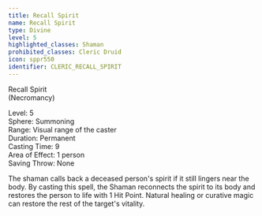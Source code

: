 ```yaml
---
title: Recall Spirit
name: Recall Spirit
type: Divine
level: 5
highlighted_classes: Shaman
prohibited_classes: Cleric Druid
icon: sppr550
identifier: CLERIC_RECALL_SPIRIT
---
```

Recall Spirit  
(Necromancy)  
  
Level: 5  
Sphere: Summoning  
Range: Visual range of the caster  
Duration: Permanent  
Casting Time: 9  
Area of Effect: 1 person   
Saving Throw: None  
  
The shaman calls back a deceased person's spirit if it still lingers near the body. By casting this spell, the Shaman reconnects the spirit to its body and restores the person to life with 1 Hit Point. Natural healing or curative magic can restore the rest of the target's vitality.  
